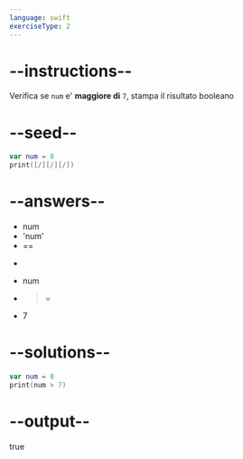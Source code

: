 ```yaml
---
language: swift
exerciseType: 2
---
```


# --instructions--

Verifica se `num` e' **maggiore di** `7`, stampa il risultato booleano

# --seed--

```swift
var num = 8
print([/][/][/])
```

# --answers--

- num 
- 'num' 
- == 
- > 
- num 
- >= 
- 7

# --solutions--

```swift
var num = 8
print(num > 7)
```

# --output--

true
